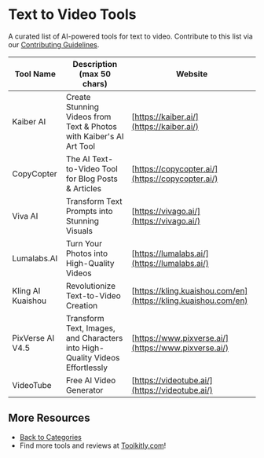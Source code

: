 # Text to Video Tools

A curated list of AI-powered tools for text to video. Contribute to this list via our [Contributing Guidelines](https://github.com/ToolkitlyAI/awesome-ai-tools/blob/master/CONTRIBUTING.md).

| Tool Name | Description (max 50 chars) | Website |
|-----------|----------------------------|---------|
| Kaiber AI | Create Stunning Videos from Text & Photos with Kaiber's AI Art Tool | [https://kaiber.ai/](https://kaiber.ai/) |
| CopyCopter | The AI Text-to-Video Tool for Blog Posts & Articles | [https://copycopter.ai/](https://copycopter.ai/) |
| Viva AI | Transform Text Prompts into Stunning Visuals | [https://vivago.ai/](https://vivago.ai/) |
| Lumalabs.AI | Turn Your Photos into High-Quality Videos | [https://lumalabs.ai/](https://lumalabs.ai/) |
| Kling AI Kuaishou | Revolutionize Text-to-Video Creation | [https://kling.kuaishou.com/en](https://kling.kuaishou.com/en) |
| PixVerse AI V4.5 | Transform Text, Images, and Characters into High-Quality Videos Effortlessly | [https://www.pixverse.ai/](https://www.pixverse.ai/) |
| VideoTube | Free AI Video Generator | [https://videotube.ai/](https://videotube.ai/) |

## More Resources
- [Back to Categories](https://github.com/ToolkitlyAI/awesome-ai-tools/blob/master/README.md)
- Find more tools and reviews at [Toolkitly.com](https://toolkitly.com)!
